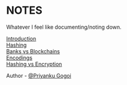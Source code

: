 # NOTES
Whatever I feel like documenting/noting down.

[Introduction](./introduction.md) <br />
[Hashing](./hashing.md) <br />
[Banks vs Blockchains](BvB.md) <br />
[Encodings](encodings.md) <br />
[Hashing vs Encryption](encryption.md) <br />

Author - [@Priyanku Gogoi](https://github.com/ppriyankuu/)